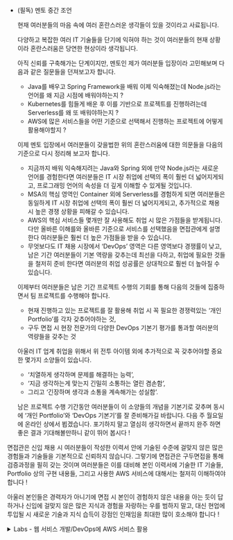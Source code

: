 - (필독) 멘토 중간 조언
    
    
    현재 여러분들의 마음 속에 여러 혼란스러운 생각들이 있을 것이라고 사료됩니다. 
    
    다양하고 복잡한 여러 IT 기술들을 단기에 익혀야 하는 것이 여러분들의 현재 상황이라 혼란스러움은 당연한 현상이라 생각됩니다. 
    
    아직 신뢰를 구축해가는 단계이지만, 멘토인 제가 여러분들 입장이라 고민해보며 다음과 같은 질문들을 던져보고자 합니다.
    
    - Java를 배우고 Spring Framework을 배워 이제 익숙해졌는데 Node.js라는 언어를 왜 지금 시점에 배워야하는지 ?
    - Kubernetes를 힘들게 배운 후 이를 기반으로 프로젝트를 진행하려는데 Serverless를 왜 또 배워야하는지 ?
    - AWS에 많은 서비스들을 어떤 기준으로 선택해서 진행하는 프로젝트에 어떻게 활용해야할지 ?
    
    이제 멘토 입장에서 여러분들이 갖을법한 위의 혼란스러움에 대한 의문들을  다음의 기준으로 다시 정리해 보고자 합니다.
    
    - 지금까지 배워 익숙해지려는 Java와 Spring 외에 만약 Node.js라는 새로운 언어를 경험한다면 여러분들은 IT 시장 취업에 선택의 폭이 훨씬 더 넓어지게되고, 프로그래밍 언어의 속성을 더 깊게 이해할 수 있게될 것입니다.
    - MSA의 핵심 영역인 Container 외에 Serverless를 경험하게 되면 여러분들은 동일하게 IT 시장 취업에 선택의 폭이 훨씬 더 넓어지게되고, 추가적으로 채용 시 높은 경쟁 상황을 피해갈 수 있습니다.
    - AWS의 핵심 서비스들 몇개만 잘 사용해도 취업 시 많은 가점들을 받게됩니다. 다만 올바른 이해를와 올바른 기준으로 서비스를 선택했음을 면접관에게 설명한다 여러분들은 훨씬 더 높은 가점들을 받을 수 있습니다.
    - 무엇보다도 IT 채용 시장에서 ‘DevOps’ 영역은 다른 영역보다 경쟁률이 낮고, 남은 기간 여러분들이 기본 역량을 갖추는데 최선을 다하고, 취업에 필요한 것들을 철저히 준비 한다면 여러분의 취업 성공률은 상대적으로 훨씬 더 높아질 수 있습니다.
    
    이제부터 여러분들은 남은 기간 프로젝트 수행의 기회를 통해 다음의 것들에 집중하면서 팀 프로젝트를 수행해야 합니다.
    
    - 현재 진행하고 있는 프로젝트를 잘 활용해 취업 시 꼭 필요한 경쟁력있는 ‘개인 Portfolio’를 각자 갖추어야하는 것,
    - 구두 면접 시 현장 전문가의 다양한 DevOps 기본기 평가를 통과할 여러분의 역량들을 갖추는 것
    
    아울러 IT 업계 취업을 위해서 위 전투 아이템 외에 추가적으로 꼭 갖추어야할 중요한 몇가지 소양들이 있습니다. 
    
    - ‘치열하게 생각하며 문제를 해결하는 능력’,
    - ‘지금 생각하는게 맞는지 긴밀히 소통하는 열린 겸손함’,
    - 그리고 ‘긴장하며 생각과 소통을 계속해가는 성실함’.
    
    남은 프로젝트 수행 기간동안 여러분들이 이 소양들의 개념을 기본기로 갖추며 동시에 ‘개인 Portfolio’와 ‘DevOps 기본기’를  잘 준비해가길 바랍니다.  다음 주 월요일에 온라인 상에서 뵙겠습니다. 포기하지 말고 열심히 생각하면서 끝까지 완주 하면 좋은 결과 기대해볼만하니 같이 뛰어 봅시다 !  
    

면접관은 신입 채용 시 여러분들이 작성한 이력서 안에 기술된 수준에 걸맞지 않은 많은 경험들과 기술들을 기본적으로 신뢰하지 않습니다. 그렇기에 면접관은 구두면접을 통해 검증과정을 필히 갖는 것이며 여러분들은 이를 대비해 본인 이력서에 기술한 IT 기술들, Portfolio 상의 구현 내용들, 그리고 사용한 AWS 서비스에 대해서는 철저히 이해하여야 합니다 !  

아울러 본인들은 경력자가 아니기에 면접 시 본인이 경험하지 않은 내용을 아는 듯이 답하거나 신입에 걸맞지 않은 많은 지식과 경험을 자랑하는 우를 범하지 말고, 대신 현업에 투입될 시 새로운 기술과 지식 습득이 강점인 인재임을 최대한 많이 호소해야 합니다 !











<details>
<summary>Labs - 웹 서비스 개발/DevOps에 AWS 서비스 활용</summary>

- [x] 1. [~~IT 서비스 유형에 따른  AWS 서비스들~~](https://github.com/andle7/Labs-DevOps-AWS-prac/tree/AWS-services-by-IT-service-type)
- [x] 2. [~~MSA 구현 방식에 따른  AWS 서비스들~~](https://github.com/andle7/Labs-DevOps-AWS-prac/tree/AWS-Services-According-to-MSA-Implementation-Method)
- [x] 3. [~~Managed 기준에 따른 AWS 서비스들~~](https://github.com/andle7/Labs-DevOps-AWS-prac/tree/AWS-services-according-to-Managed-criteria)
- [x] 4. [~~On Demand 기준에 따른 AWS 서비스들~~](https://github.com/andle7/Labs-DevOps-AWS-prac/tree/AWS-services-according-to-On-Demand-standards)
- [x] 5. [~~Frontend 서비스에 활용되는 AWS 서비스들~~](https://github.com/andle7/Labs-DevOps-AWS-prac/tree/AWS-services-used-in-frontend-services)
- [x] 6. [~~Backend 서비스에 활용되는 AWS 서비스들~~](https://github.com/andle7/Labs-DevOps-AWS-prac/tree/AWS-services-used-in-backend-services)
- [x] 7. [~~Storage 서비스 개발에 활용되는  AWS  서비스들~~](https://github.com/andle7/Labs-DevOps-AWS-prac/tree/AWS-services-used-in-storage-service-development)
- [x] 8. [~~Database 서비스 개발에 활용되는 AWS  서비스들~~](https://github.com/andle7/Labs-DevOps-AWS-prac/tree/AWS-services-used-in-database-service-development)
- [x] 9. [~~CI/CD  AWS 서비스들~~](https://github.com/andle7/Labs-DevOps-AWS-prac/tree/CI/CD-AWS-Services)
- [x] 10. [~~CORS 보안 적용 AWS 서비스들~~](https://github.com/andle7/Labs-DevOps-AWS-prac/tree/CORS-enabled-AWS-services)
- [x] 11. [~~Serverless 방식의 AWS 서비스들~~](https://github.com/andle7/Labs-DevOps-AWS-prac/tree/Serverless-AWS-services)
- [x] 12. [~~프로그래밍 언어별 Lambda 구현 예시~~](https://github.com/andle7/Labs-DevOps-AWS-prac/tree/Lambda-implementation-examples-for-each-programming-language)
- [x] 13. [~~Infra as a Code (IaC)~~](https://github.com/andle7/Labs-DevOps-AWS-prac/tree/Infra-as-a-Code-(IaC))
- [x] 14. [~~Container Basic - ECS, ECR~~](https://github.com/andle7/Labs-DevOps-AWS-prac/tree/Container-Basic-ECS-ECR)
- [x] 15. [~~Serverless Basic - Lambda, API Gateway, DynamoDB~~](https://github.com/andle7/Labs-DevOps-AWS-prac/tree/Serverless-Basic-Lambda-API-Gateway-DynamoDB)
- [x] 16. [~~DynamoDB~~](https://github.com/andle7/Labs-DevOps-AWS-prac/tree/DynamoDB)
- [x] 17. [~~Serverless To Do Service 구현 - Lambda, API Gateway~~](https://github.com/andle7/Labs-DevOps-AWS-prac/tree/Serverless-To-Do-Service-Lambda-API-Gateway-mono-repo-prac)
- [x] 18. [~~Serverless To Do Service에 IaC 적용 - Serverless Framework~~](https://github.com/andle7/Labs-DevOps-AWS-prac/tree/Serverless-To-Do-Service-IaC-Serverless-Framework-mono-repo-prac)

</details>
